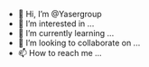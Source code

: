 - 👋 Hi, I’m @Yasergroup
- 👀 I’m interested in ...
- 🌱 I’m currently learning ...
- 💞️ I’m looking to collaborate on ...
- 📫 How to reach me ...

<!---
Yasergroup/Yasergroup is a ✨ special ✨ repository because its `README.md` (this file) appears on your GitHub profile.
You can click the Preview link to take a look at your changes.
--->
